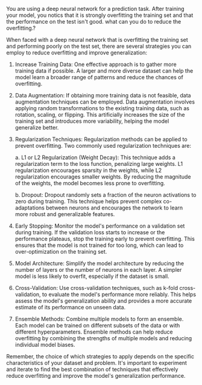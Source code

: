 You are using a deep neural network for a prediction task. After training your model, you notics that it is strongly overfitting the training set and that the performance on the test isn't good. what can you do to reduce the overfitting.?

When faced with a deep neural network that is overfitting the training set and performing poorly on the test set, there are several strategies you can employ to reduce overfitting and improve generalization:

1. Increase Training Data: One effective approach is to gather more training data if possible. A larger and more diverse dataset can help the model learn a broader range of patterns and reduce the chances of overfitting.

2. Data Augmentation: If obtaining more training data is not feasible, data augmentation techniques can be employed. Data augmentation involves applying random transformations to the existing training data, such as rotation, scaling, or flipping. This artificially increases the size of the training set and introduces more variability, helping the model generalize better.

3. Regularization Techniques: Regularization methods can be applied to prevent overfitting. Two commonly used regularization techniques are:

   a. L1 or L2 Regularization (Weight Decay): This technique adds a regularization term to the loss function, penalizing large weights. L1 regularization encourages sparsity in the weights, while L2 regularization encourages smaller weights. By reducing the magnitude of the weights, the model becomes less prone to overfitting.

   b. Dropout: Dropout randomly sets a fraction of the neuron activations to zero during training. This technique helps prevent complex co-adaptations between neurons and encourages the network to learn more robust and generalizable features.

4. Early Stopping: Monitor the model's performance on a validation set during training. If the validation loss starts to increase or the performance plateaus, stop the training early to prevent overfitting. This ensures that the model is not trained for too long, which can lead to over-optimization on the training set.

5. Model Architecture: Simplify the model architecture by reducing the number of layers or the number of neurons in each layer. A simpler model is less likely to overfit, especially if the dataset is small.

6. Cross-Validation: Use cross-validation techniques, such as k-fold cross-validation, to evaluate the model's performance more reliably. This helps assess the model's generalization ability and provides a more accurate estimate of its performance on unseen data.

7. Ensemble Methods: Combine multiple models to form an ensemble. Each model can be trained on different subsets of the data or with different hyperparameters. Ensemble methods can help reduce overfitting by combining the strengths of multiple models and reducing individual model biases.

Remember, the choice of which strategies to apply depends on the specific characteristics of your dataset and problem. It's important to experiment and iterate to find the best combination of techniques that effectively reduce overfitting and improve the model's generalization performance.
